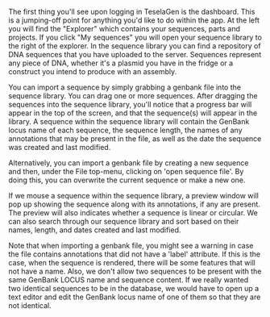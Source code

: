The first thing you'll see upon logging in TeselaGen is the dashboard. This is a jumping-off point for anything you'd like to do within the app. At the left you will find the "Explorer" which contains your sequences, parts and projects. If you click "My sequences" you will open your sequence library to the right of the explorer. In the sequence library you can find a repository of DNA sequences that you have uploaded to the server. Sequences represent any piece of DNA, whether it's a plasmid you have in the fridge or a construct you intend to produce with an assembly.

You can import a sequence by simply grabbing a genbank file into the sequence library. You can drag one or more sequences. After dragging the sequences into the sequence library, you'll notice that a progress bar will appear in the top of the screen, and that the sequence(s) will appear in the library. A sequence within the sequence library will contain the GenBank locus name of each sequence, the sequence length, the names of any annotations that may be present in the file, as well as the date the sequence was created and last modified.

Alternatively, you can import a genbank file by creating a new sequence and then, under the File top-menu, clicking on 'open sequence file'. By doing this, you can overwrite the current sequence or make a new one. 

If we mouse a sequence within the sequence library, a preview window will pop up showing the sequence along with its annotations, if any are present. The preview will also indicates whether a sequence is linear or circular. We can also search through our sequence library and sort based on their names, length, and dates created and last modified.

Note that when importing a genbank file, you might see a warning in case the file contains annotations that did not have a 'label' attribute. If this is the case, when the sequence is rendered, there will be some features that will not have a name. Also, we don't allow two sequences to be present with the same GenBank LOCUS name and sequence content. If we really wanted two identical sequences to be in the database, we would have to open up a text editor and edit the GenBank locus name of one of them so that they are not identical.
